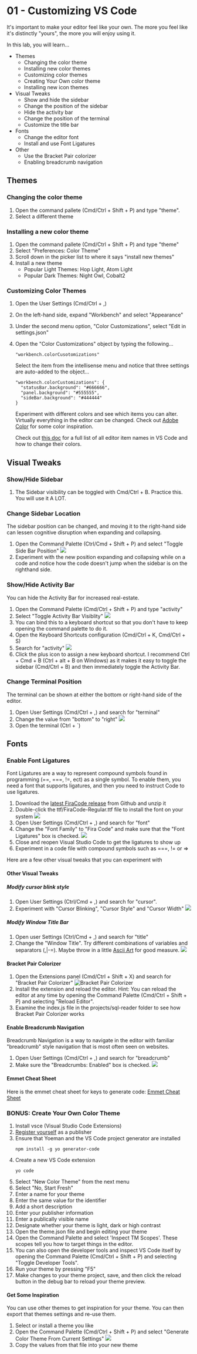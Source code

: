 # 01 - Customizing VS Code

It's important to make your editor feel like your own. The more you feel like it's distinctly "yours", the more you will enjoy using it.

In this lab, you will learn...

- Themes
  - Changing the color theme
  - Installing new color themes
  - Customizing color themes
  - Creating Your Own color theme
  - Installing new icon themes
- Visual Tweaks
  - Show and hide the sidebar
  - Change the position of the sidebar
  - Hide the activity bar
  - Change the position of the terminal
  - Customize the title bar
- Fonts
  - Change the editor font
  - Install and use Font Ligatures
- Other
  - Use the Bracket Pair colorizer
  - Enabling breadcrumb navigation

## Themes

### Changing the color theme

1. Open the command pallete (Cmd/Ctrl + Shift + P) and type "theme".
1. Select a different theme

### Installing a new color theme

1. Open the command pallete (Cmd/Ctrl + Shift + P) and type "theme"
1. Select "Preferences: Color Theme"
1. Scroll down in the picker list to where it says "install new themes"
1. Install a new theme
   - Popular Light Themes: Hop Light, Atom Light
   - Popular Dark Themes: Night Owl, Cobalt2

### Customizing Color Themes

1. Open the User Settings (Cmd/Ctrl + ,)
1. On the left-hand side, expand "Workbench" and select "Appearance"
1. Under the second menu option, "Color Customizations", select "Edit in settings.json"
1. Open the "Color Customizations" object by typing the following...

   ```
   "workbench.colorCusotomizations"
   ```

   Select the item from the intellisense menu and notice that three settings are auto-added to the object...

   ```
   "workbench.colorCustomizations": {
     "statusBar.background": "#666666",
     "panel.background": "#555555",
     "sideBar.background": "#444444"
   }
   ```

   Experiment with different colors and see which items you can alter. Virtually everything in the editor can be changed. Check out [Adobe Color](https://color.adobe.com/create/color-wheel/) for some color inspiration.

   Check out [this doc](https://code.visualstudio.com/docs/getstarted/theme-color-reference?WT.mc_id=csstricks-themearticle-sdras) for a full list of all editor item names in VS Code and how to change their colors.

## Visual Tweaks

### Show/Hide Sidebar

1. The Sidebar visibility can be toggled with Cmd/Ctrl + B. Practice this. You will use it A LOT.

### Change Sidebar Location

The sidebar position can be changed, and moving it to the right-hand side can lessen cognitive disruption when expanding and collapsing.

1. Open the Command Palette (Ctrl/Cmd + Shift + P) and select "Toggle Side Bar Position"
   ![](images/01-toggle-sidebar.png)
1. Experiment with the new position expanding and collapsing while on a code and notice how the code doesn't jump when the sidebar is on the righthand side.

### Show/Hide Activity Bar

You can hide the Activity Bar for increased real-estate.

1. Open the Command Palette (Cmd/Ctrl + Shift + P) and type "activity"
1. Select "Toggle Activity Bar Visiblity"
   ![](images/01-toggle-activity-bar.png)
1. You can bind this to a keyboard shortcut so that you don't have to keep opening the command palette to do it.
1. Open the Keyboard Shortcuts configuration (Cmd/Ctrl + K, Cmd/Ctrl + S)
1. Search for "activity"
   ![](images/01-toggle-activity-bar-keyboard.png)
1. Click the plus icon to assign a new keyboard shortcut. I recommend Ctrl + Cmd + B (Ctrl + alt + B on Windows) as it makes it easy to toggle the sidebar (Cmd/Ctrl + B) and then immediately toggle the Activity Bar.

### Change Terminal Position

The terminal can be shown at either the bottom or right-hand side of the editor.

1. Open User Settings (Cmd/Ctrl + ,) and search for "terminal"
1. Change the value from "bottom" to "right"
   ![](images/01-terminal-position.png)
1. Open the terminal (Ctrl + `)

## Fonts

### Enable Font Ligatures

Font Ligatures are a way to represent compound symbols found in programming (==, ===, !=, ect) as a single symbol. To enable them, you need a font that supports ligatures, and then you need to instruct Code to use ligatures.

1. Download the [latest FiraCode release](https://github.com/tonsky/FiraCode/releases) from Github and unzip it
1. Double-click the ttf/FiraCode-Regular.ttf file to install the font on your system
   ![](images/01-firacode.png)
1. Open User Settings (Cmd/Ctrl + ,) and search for "font"
1. Change the "Font Family" to "Fira Code" and make sure that the "Font Ligatures" box is checked.
   ![](images/01-font.png)
1. Close and reopen Visual Studio Code to get the ligatures to show up
1. Experiment in a code file with compound symbols such as ===, != or =>

Here are a few other visual tweaks that you can experiment with

#### Other Visual Tweaks

##### Modify cursor blink style

1. Open User Settings (Ctrl/Cmd + ,) and search for "cursor".
1. Experiment with "Cursor Blinking", "Cursor Style" and "Cursor Width"
   ![](images/01-cursor-style.png)

##### Modify Window Title Bar

1. Open user Settings (Ctrl/Cmd + ,) and search for "title"
1. Change the "Window Title". Try different combinations of variables and separators (,|-=). Maybe throw in a little [Ascii Art](https://1lineart.kulaone.com/#/) for good measure.
   ![](images/01-window-title.png)

#### Bracket Pair Colorizer

1. Open the Extensions panel (Cmd/Ctrl + Shift + X) and search for "Bracket Pair Colorizer"
   ![Bracket Pair Colorizer](images/01-bracket-pair-colorizer.png)
1. Install the extension and reload the editor. Hint: You can reload the editor at any time by opening the Command Palette (Cmd/Ctrl + Shift + P) and selecting "Reload Editor".
1. Examine the index.js file in the projects/sql-reader folder to see how Bracket Pair Colorizer works

#### Enable Breadcrumb Navigation

Breadcrumb Navigation is a way to navigate in the editor with familiar "breadcrumb" style navigation that is most often seen on websites.

1. Open User Settings (Cmd/Ctrl + ,) and search for "breadcrumb"
1. Make sure the "Breadcrumbs: Enabled" box is checked.
   ![](images/01-breadcrumbs.png)
   
#### Emmet Cheat Sheet

Here is the emmet cheat sheet for keys to generate code: [Emmet Cheat Sheet](https://docs.emmet.io/cheat-sheet/)

### BONUS: Create Your Own Color Theme

1. Install vsce (Visual Studio Code Extensions)
1. [Register yourself](https://aka.ms/U8bd2v) as a publisher
1. Ensure that Yoeman and the VS Code project generator are installed
   ```
   npm install -g yo generator-code
   ```
1. Create a new VS Code extension
   ```
   yo code
   ```
1. Select "New Color Theme" from the next menu
1. Select "No, Start Fresh"
1. Enter a name for your theme
1. Enter the same value for the identifier
1. Add a short description
1. Enter your publisher information
1. Enter a publically visible name
1. Designate whether your theme is light, dark or high contrast
1. Open the theme.json file and begin editing your theme
1. Open the Command Palette and select 'Inspect TM Scopes'. These scopes tell you how to target things in the editor.
1. You can also open the developer tools and inspect VS Code itself by opening the Command Palette (Cmd/Ctrl + Shift + P) and selecting "Toggle Developer Tools".
1. Run your theme by pressing "F5"
1. Make changes to your theme project, save, and then click the reload button in the debug bar to reload your theme preview.

#### Get Some Inspiration

You can use other themes to get inspiration for your theme. You can then export that themes settings and re-use them.

1. Select or install a theme you like
1. Open the Command Palette (Cmd/Ctrl + Shift + P) and select "Generate Color Theme From Current Settings"
   ![](images/01-generate-theme.png)
1. Copy the values from that file into your new theme
